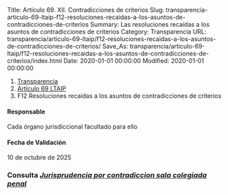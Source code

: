 Title: Artículo 69. XII. Contradicciones de criterios
Slug: transparencia-articulo-69-ltaip-f12-resoluciones-recaidas-a-los-asuntos-de-contradicciones-de-criterios
Summary: Las resoluciones recaídas a los asuntos de contradicciones de criterios
Category: Transparencia
URL: transparencia/articulo-69-ltaip/f12-resoluciones-recaidas-a-los-asuntos-de-contradicciones-de-criterios/
Save_As: transparencia/articulo-69-ltaip/f12-resoluciones-recaidas-a-los-asuntos-de-contradicciones-de-criterios/index.html
Date: 2020-01-01 00:00:00
Modified: 2020-01-01 00:00:00


<nav aria-label="breadcrumb">
<ol class="breadcrumb">
<li class="breadcrumb-item"><a href="../../">Transparencia</a></li>
<li class="breadcrumb-item"><a href="../">Artículo 69 LTAIP</a></li>
<li class="breadcrumb-item active" aria-current="page">F12 Resoluciones recaídas a los asuntos de contradicciones de criterios</li>
</ol>
</nav>



#### Responsable

Cada órgano jurisdiccional facultado para ello


#### Fecha de Validación

10 de octubre de 2025


### Consulta [*Jurisprudencia por contradiccion sala colegiada penal*](https://storage.googleapis.com/pjecz-gob-mx/Transparencia/Art%C3%ADculo%2027/F19%20Tesis%20aisladas/Jurisprudencia%20por%20contradiccion%20sala%20colegiada%20penal.pdf)